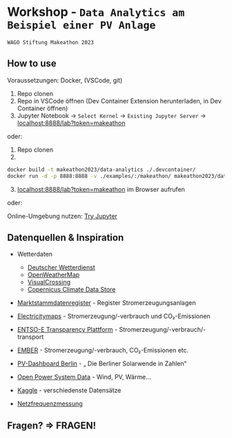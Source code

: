 # Workshop - `Data Analytics am Beispiel einer PV Anlage`

```
WAGO Stiftung Makeathon 2023
```

## How to use

Voraussetzungen: Docker, (VSCode, git)

1. Repo clonen
2. Repo in VSCode öffnen (Dev Container Extension herunterladen, in Dev Container öffnen)
3. Jupyter Notebook -> `Select Kernel` -> `Existing Jupyter Server` -> [localhost:8888/lab?token=makeathon](localhost:8888/lab?token=makeathon)

oder:

1. Repo clonen
2.
```bash
docker build -t makeathon2023/data-analytics ./.devcontainer/
docker run -d -p 8888:8888 -v ./examples/:/makeathon/ makeathon2023/data-analytics
```
3. [localhost:8888/lab?token=makeathon](localhost:8888/lab?token=makeathon) im Browser aufrufen

oder:

Online-Umgebung nutzen: [Try Jupyter](https://jupyter.org/try)


## Datenquellen & Inspiration

- Wetterdaten
    - [Deutscher Wetterdienst](https://opendata.dwd.de/)
    - [OpenWeatherMap](https://openweathermap.org/)
    - [VisualCrossing](https://www.visualcrossing.com/)
    - [Copernicus Climate Data Store](https://cds.climate.copernicus.eu/cdsapp#!/home)

- [Marktstammdatenregister](https://www.marktstammdatenregister.de/MaStR/) - Register Stromerzeugungsanlagen
- [Electricitymaps](https://app.electricitymaps.com/map?lang=de) - Stromerzeugung/-verbrauch und CO₂-Emissionen
- [ENTSO-E Transparency Plattform](https://transparency.entsoe.eu/dashboard/show) - Stromerzeugung/-verbrauch/-transport
- [EMBER](https://ember-climate.org/data/) - Stromerzeugung/-verbrauch, CO₂-Emissionen etc.
- [PV-Dashboard Berlin](https://pv-dashboard.berlin/) - „ Die Berliner Solarwende in Zahlen“
- [Open Power System Data](https://open-power-system-data.org/) - Wind, PV, Wärme...
- [Kaggle](https://www.kaggle.com/search?q=energy+in%3Adatasets) - verschiedenste Datensätze
- [Netzfrequenzmessung](https://www.netzfrequenzmessung.de/leistungen.htm)


## Fragen? => FRAGEN!